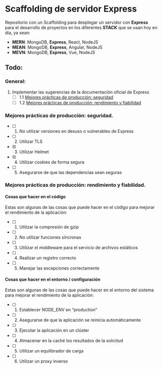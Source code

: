 # Scaffolding de servidor Express

Repositorio con un Scaffolding para desplegar un servidor con **Express** para el desarrollo de proyectos en los diferentes **STACK** que se usan hoy en día, ya sean: 

- **MERN**: MongoDB, **Express**, React, NodeJS
- **MEAN**: MongoDB, **Express**, Angular, NodeJS
- **MEVN**: MongoDB, **Express**, Vue, NodeJS


## Todo:

### General:

1. Implementar las sugerencias de la documentación oficial de Express
    - [ ] 1.1 [Mejores prácticas de producción: seguridad](http://expressjs.com/es/advanced/best-practice-security.html)
    - [ ] 1.2 [Mejores prácticas de producción: rendimiento y fiabilidad](http://expressjs.com/es/advanced/best-practice-performance.html)

### Mejores prácticas de producción: seguridad.

- [ ] 1. No utilizar versiones en desuso o vulnerables de Express
- [ ] 2. Utilizar TLS
- [x] 3. Utilizar Helmet
- [x] 4. Utilizar cookies de forma segura
- [ ] 5. Asegurarse de que las dependencias sean seguras

### Mejores prácticas de producción: rendimiento y fiabilidad.

#### **Cosas que hacer en el código**

Estas son algunas de las cosas que puede hacer en el código para mejorar el rendimiento de la aplicación:

- [ ] 1. Utilizar la compresión de gzip
- [ ] 2. No utilizar funciones síncronas
- [ ] 3. Utilizar el middleware para el servicio de archivos estáticos
- [ ] 4. Realizar un registro correcto
- [ ] 5. Manejar las excepciones correctamente

#### **Cosas que hacer en el entorno / configuración**

Estas son algunas de las cosas que puede hacer en el entorno del sistema para mejorar el rendimiento de la aplicación:

- [ ] 1. Establecer NODE_ENV en “production”
- [ ] 2. Asegurarse de que la aplicación se reinicia automáticamente
- [ ] 3. Ejecutar la aplicación en un clúster
- [ ] 4. Almacenar en la caché los resultados de la solicitud
- [ ] 5. Utilizar un equilibrador de carga
- [ ] 6. Utilizar un proxy inverso


